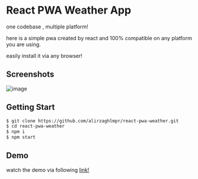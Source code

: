 # React PWA Weather App

one codebase , multiple platform!

here is a simple pwa created by react and 100% compatible on any platform you are using.

easily install it via any browser!

## Screenshots
![image](https://user-images.githubusercontent.com/81854585/194692434-e5380974-c7c0-4ab5-bf85-de5c9882bf4e.png)


## Getting Start
```sh
$ git clone https://github.com/alirzaghlmpr/react-pwa-weather.git
$ cd react-pwa-weather
$ npm i
$ npm start
```
## Demo
watch the demo via following [link!](https://reactweatherpwa-aligh.netlify.app/)

